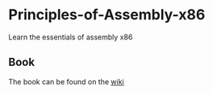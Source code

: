 # Principles-of-Assembly-x86
Learn the essentials of assembly x86 

## Book
The book can be found on the [wiki](https://github.com/Kuvrot/Principles-of-Assembly-x86/wiki)


